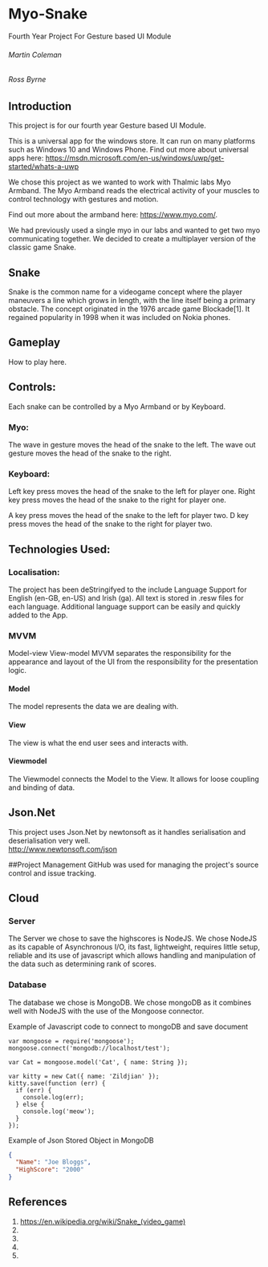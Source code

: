 # Myo-Snake
Fourth Year Project For Gesture based UI Module 

###### Martin Coleman
###### Ross Byrne

## Introduction
This project is for our fourth year Gesture based UI Module.

This is a universal app for the windows store. It can run on many platforms such as Windows 10 and Windows Phone. Find out more about universal apps here: https://msdn.microsoft.com/en-us/windows/uwp/get-started/whats-a-uwp

We chose this project as we wanted to work with Thalmic labs Myo Armband. The Myo Armband reads the electrical activity of your muscles to control technology with gestures and motion. 

Find out more about the armband here: https://www.myo.com/.

We had previously used a single myo in our labs and wanted to get two myo communicating together. We decided to create a multiplayer version of the classic game Snake.

## Snake
Snake is the common name for a videogame concept where the player maneuvers a line which grows in length, with the line itself being a primary obstacle. The concept originated in the 1976 arcade game Blockade[1]. It regained popularity in 1998 when it was included on Nokia phones.

## Gameplay
How to play here.

## Controls:
Each snake can be controlled by a Myo Armband or by Keyboard.

### Myo:
The wave in gesture moves the head of the snake to the left.
The wave out gesture moves the head of the snake to the right.

### Keyboard:
Left key press moves the head of the snake to the left for player one.
Right key press moves the head of the snake to the right for player one.

A key press moves the head of the snake to the left for player two.
D key press moves the head of the snake to the right for player two.

## Technologies Used:

### Localisation:
The project has been deStringifyed to the include Language Support for English (en-GB, en-US) and Irish (ga).
All text is stored in .resw files for each language.
Additional language support can be easily and quickly added to the App.

### MVVM
Model-view View-model
MVVM separates the responsibility for the appearance and layout of the UI from the responsibility for the presentation logic.

#### Model
The model represents the data we are dealing with.

#### View 
The view is what the end user sees and interacts with.

#### Viewmodel 
The Viewmodel connects the Model to the View.
It allows for loose coupling and binding of data.

## Json.Net 
This project uses Json.Net by newtonsoft as it handles serialisation and deserialisation very well.
<br>
http://www.newtonsoft.com/json

##Project Management
GitHub was used for managing the project's source control and issue tracking.

## Cloud
### Server
The Server we chose to save the highscores is NodeJS.
We chose NodeJS as its capable of Asynchronous I/O, its fast, lightweight, requires little setup, reliable and its use of javascript which allows handling and manipulation of the data such as determining rank of scores.

### Database
The database we chose is MongoDB. We chose mongoDB as it combines well with NodeJS with the use of the Mongoose connector.

Example of Javascript code to connect to mongoDB and save document
```
var mongoose = require('mongoose');
mongoose.connect('mongodb://localhost/test');

var Cat = mongoose.model('Cat', { name: String });

var kitty = new Cat({ name: 'Zildjian' });
kitty.save(function (err) {
  if (err) {
    console.log(err);
  } else {
    console.log('meow');
  }
});
```

Example of Json Stored Object in MongoDB
```json
{
  "Name": "Joe Bloggs",
  "HighScore": "2000"
}
```
## References
1. https://en.wikipedia.org/wiki/Snake_(video_game)
2. 
3. 
4. 
5. 
